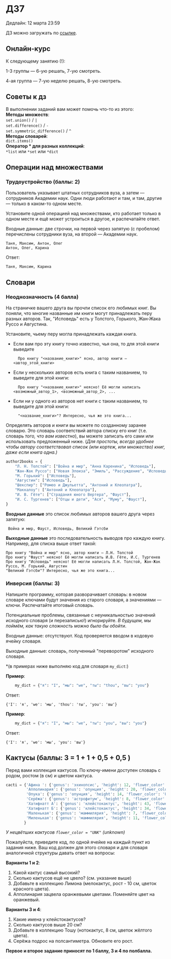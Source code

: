 # ДЗ7

Дедлайн: 12 марта 23:59

ДЗ можно загружать по [ссылке](https://classroom.github.com/a/uV8uHfD-).


## Онлайн-курс

К следующему занятию (!):

1-3 группы &mdash; 6-ую решать, 7-ую смотреть.

4-ая группа &mdash; 7-ую неделю решать, 8-ую смотреть.

## Советы к дз

<div class="alert alert-info">
    В выполнении заданий вам может помочь что-то из этого:<br>
    <b>Методы множеств</b>:<br>
        <code>set.union()</code> / <code>|</code> <br>
        <code>set.difference()</code> / <code>-</code> <br>
        <code>set.symmetric_difference()</code> / <code>^</code> <br>
    <b>Методы словарей</b>:<br>
        <code>dict.items() </code> <br>
    <b>Оператор * для разных коллекций</b>:<br>
        <code>*list</code> или <code>*set</code> или <code>*dict</code><br>
</div>

## Операции над множествами


### Трудоустройство (баллы: 2)

Пользователь указывает штатных сотрудников вуза, а затем &mdash; сотрудников Академии наук. 
    Одни люди работают и там, и там, другие &mdash; только в каком-то одном месте.

Установите одной операцией над множествами, кто работает только в одном месте и ещё может устроиться в другое, и распечатайте ответ.

Входные данные: две строчки, на первой через запятую (с пробелом) перечислены сотрудники вуза, на второй &mdash; Академии наук.

    Таня, Максим, Антон, Олег
    Антон, Олег, Карина

Ответ:

    Таня, Максим, Карина


## Словари

### Неоднозначность (4 балла)

На страничке вашего друга вы прочли список его любимых книг.
    Вы поняли, что многие названные им книги могут принадлежать перу разных авторов.
    Так, "Исповедь" есть у Толстого, Горького, Жан-Жака Руссо и Августина.

Установите, чьему перу могла принадлежать каждая книга.
- Если вам про эту книгу точно известно, чья она, то для этой книги выведите
        
        Про книгу "<название_книги>" ясно, автор книги — <автор_этой_книги>
    
- Если у нескольких авторов есть книга с таким названием, то выведите для этой книги:
    
        Про книгу "<название_книги>" неясно! Её могли написать <возможный_автор_1>, <возможный_автор_2>, ...
        
- Если ни у одного из авторов нет книги с таким названием, то выведите для этой книги:
    
        "<название_книги>"? Интересно, чья же это книга...
    
Определять авторов и книги вы можете по созданному заранее словарю.
    Это словарь соответствий автора списку его книг (т.е. словарь *того, что вам известно*), вы можете записать его сами или использовать предложенный ниже.
    (*Для простоты, всегда удобнее чтобы автору соответствовал список (или кортеж, или множество) книг, даже если книга одна.)*

```python
author2books = {
    "Л. Н. Толстой": ["Война и мир", "Анна Каренина", "Исповедь"],
    "Жан-Жак Руссо": ["Новая Элоиза", "Эмиль", "Рассуждение", "Исповедь"],
    "М. Горький": ["Исповедь"],
    "Августин": ["Исповедь"],
    "Шекспир": ["Ромео и Джульетта", "Антоний и Клеопатра"],
    "Маккалоу": ["Антоний и Клеопатра"],
    "И. В. Гёте": ["Страдания юного Вертера", "Фауст"],
    "И. С. Тургенев": ["Отцы и дети", "Ася", "Муму", "Фауст"],    
}
```


**Входные данные** это список любимых авторов вашего друга через запятую:

     Война и мир, Фауст, Исповедь, Великий Гэтсби
     
**Выходные данные** это последовательность выводов про каждую книгу. Например, для списка выше ответ такой:
    
    Про книгу "Война и мир" ясно, автор книги — Л.Н. Толстой
    Про книгу "Фауст" неясно! Её могли написать И.В. Гёте, И.С. Тургенев
    Про книгу "Исповедь" неясно! Её могли написать Л.Н. Толстой, Жан-Жак Руссо, М. Горький, Августин
    "Великий Гэтсби"? Интересно, чья же это книга...


### Инверсия (баллы: 3)

Напишите программу, которая разворачивает словарь: в новом словаре ключами будут значения из старого словаря, а значениями &mdash; ключи.
    Распечатайте итоговый словарь.

Потенциальные проблемы, связанные с неуникальностью значений исходного словаря (и перезаписью!) игнорируйте.
    *В будущем, мы поймём, как такую сложность можно было бы обойти*.

Входные данные: отсутствуют. Код проверяется вводом в кодовую ячейку словаря.

Выходные данные: словарь, полученный "переворотом" исходного словаря.

*(в примерах ниже выполняю код для словаря `my_dict`:)

**Пример**:


```python
    my_dict = {"я": "I", "мы": "we", "ты": "thou", "вы": "you"}
```

Ответ:
    
    {'I': 'я', 'we': 'мы', 'thou': 'ты', 'you': 'вы'}
    
**Пример**:

```python
    my_dict = {"я": "I", "мы": "we", "ты": "you", "вы": "you"}
```

Ответ:

    {'I': 'я', 'we': 'мы', 'you': 'вы'}

## Кактусы (баллы: 3 = 1 + 1 + 0,5 + 0,5  )

Перед вами коллекция кактусов.
    По ключу-имени доступен словарь с родом, ростом (в см) и цветом кактуса.

```python
cacti = {'Афина ': {'genus': 'эхинопсис', 'height': 12, 'flower_color': 'светло-розовый'},
         'Апполинария': {'genus': 'опунция', 'height': 20, 'flower_color': 'UNK'},
         'Опука': {'genus': 'опунция', 'height': 14, 'flower_color': 'UNK'},
         'Серёжа': {'genus': 'астрофитум', 'height': 8, 'flower_color': 'жёлтый'},
         'Хатифнатт А': {'genus': 'клейстокактус', 'height': 43, 'flower_color': 'UNK'},
         'Хатифнатт Б': {'genus': 'клейстокактус', 'height': 34, 'flower_color': 'UNK'},
         'Маленькая': {'genus': 'маммилярия', 'height': 7, 'flower_color': 'розовый'},
         'Миленькая': {'genus': 'маммилярия', 'height': 11, 'flower_color': 'малиновый'}
        }
```

*У нецвётших кактусов `flower_color = "UNK"` (unknown)*

Пожалуйста, приведите код, по одной ячейке на каждый пункт из задания ниже.
    Ваш код должен для этого словаря и для словаря аналогичной структуры давать ответ на вопросы:

**Варианты 1 и 2**:
1. Какой кактус самый высокий?
2. Сколько кактусов ещё не цвело? (см. указание выше) 
3. Добавьте в коллекцию Лимона (мелокактус, рост - 10 см, цветок красного цвета).
4. Апполинария зацвела оранжевыми цветами.
   Поменяйте цвет на оранжевый.

**Варианты 3 и 4**:
1. Какие имена у клейстокактусов?
2. Сколько кактусов выше 20 см?
3. Добавьте в коллекцию Тошу (нотокактус, 8 см, цветок жёлтого цвета).
4. Серёжа подрос на полсантиметра.
   Обновите его рост.

**Первое и второе задание приносят по 1 баллу, 3 и 4 по полбалла.**
